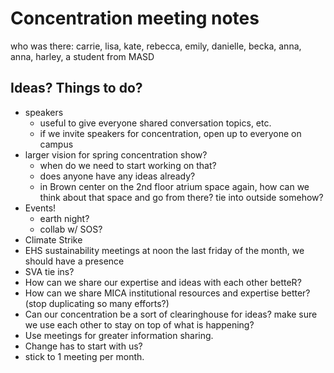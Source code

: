 # Concentration meeting notes

who was there: carrie, lisa, kate, rebecca, emily, danielle, becka, anna, anna, harley, a student from MASD

## Ideas? Things to do?
- speakers
  - useful to give everyone shared conversation topics, etc.
  - if we invite speakers for concentration, open up to everyone on campus
- larger vision for spring concentration show?
  - when do we need to start working on that?
  - does anyone have any ideas already?
  - in Brown center on the 2nd floor atrium space again, how can we think about that space and go from there? tie into outside somehow?
- Events!
  - earth night?
  - collab w/ SOS?
- Climate Strike
- EHS sustainability meetings at noon the last friday of the month, we should have a presence
- SVA tie ins?
- How can we share our expertise and ideas with each other betteR?
- How can we share MICA institutional resources and expertise better? (stop duplicating so many efforts?)
- Can our concentration be a sort of clearinghouse for ideas? make sure we use each other to stay on top of what is happening?
- Use meetings for greater information sharing.
- Change has to start with us?
- stick to 1 meeting per month.
